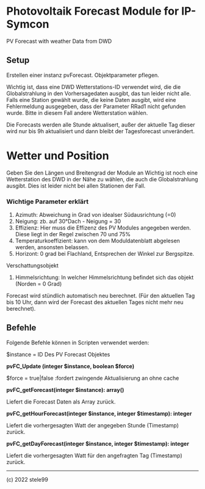 # Photovoltaik Forecast Module for IP-Symcon
PV Forecast with weather Data from DWD


## Setup
Erstellen einer instanz pvForecast.
Objektparameter pflegen.

Wichtig ist, dass eine DWD Wetterstations-ID verwendet wird, die die Globalstrahlung in den Vorhersagedaten ausgibt, das tun leider nicht alle.
Falls eine Station gewählt wurde, die keine Daten ausgibt, wird eine Fehlermeldung ausgegeben, dass der Parameter RRad1 nicht gefunden wurde.
Bitte in diesem Fall andere Wetterstation wählen. 

Die Forecasts werden alle Stunde aktualisert, außer der aktuelle Tag dieser wird nur bis 9h aktualisiert und dann bleibt der Tagesforecast unverändert.

# Wetter und Position
Geben Sie den Längen und Breitengrad der Module an
Wichtig ist noch eine Wetterstation des DWD in der Nähe zu wählen, die auch die Globalstrahlung ausgibt. Dies ist leider nicht bei allen Stationen der Fall.

### Wichtige Parameter erklärt
1. Azimuth: Abweichung in Grad von idealser Südausrichtung (=0)
2. Neigung: zb. auf 30°Dach - Neigung = 30
3. Effizienz: Hier muss die Effizenz des PV Modules angegeben werden. Diese liegt in der Regel zwischen 70 und 75%
4. Temperaturkoeffizient: kann von dem Moduldatenblatt abgelesen werden, ansonsten belassen.
5. Horizont: 0 grad bei Flachland, Entsprechen der Winkel zur Bergspitze.

Verschattungsobjekt
1. Himmelsrichtung: In welcher Himmelsrichtung befindet sich das objekt (Norden = 0 Grad)



Forecast wird stündlich automatisch neu berechnet. (Für den aktuellen Tag bis 10 Uhr, dann wird der Forecast des aktuellen Tages nicht mehr neu berechnet).

## Befehle
Folgende Befehle können in Scripten verwendet werden:

$instance = ID Des PV Forecast Objektes


**pvFC_Update (integer $instance, boolean $force)**

$force = true|false :fordert zwingende Aktualisierung an ohne cache
  
  
**pvFC_getForecast(integer $instance): array()**

Liefert die Forecast Daten als Array zurück.


**pvFC_getHourForecast(integer $instance, integer $timestamp): integer**

Liefert die vorhergesagten Watt der angegeben Stunde (Timestamp) zurück.


**pvFC_getDayForecast(integer $instance, integer $timestamp): integer**

Liefert die vorhergesagten Watt für den angefragten Tag (Timestamp) zurück.


___
(c) 2022 stele99
